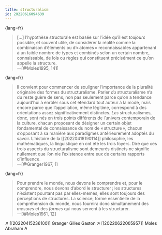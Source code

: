 ```yaml
---
title: structuralism
id: 20220616094639
---
```


{lang=fr}
> […] l’hypothèse structurale est basée sur l’idée qu’il est *toujours* possible, et souvent utile, de considérer la réalité comme la combinaison d’éléments ou d’« atomes » reconnaissables appartenant à un faible nombre de types et combinés selon un certain nombre, connaissable, de lois ou règles qui constituent précisément ce qu’on appelle la structure.  
—[@Moles1995, 141]

{lang=fr}
> Il convient pour commencer de souligner l’importance de la pluralité originaire des formes du structuralisme. Parler *du* structuralisme n’a du reste guère de sens, non pas seulement parce qu’on a tendance aujourd’hui à enrôler sous cet étendard tout auteur à la mode, mais encore parce que l’appellation, même légitime, correspond à des orientations assez significativement distinctes. *Les* structuralismes, donc, sont nés en trois points différents de l’univers contemporain de la culture, chacun proposant de désigner un certain objet fondamental de connaissance du nom de « structure », chacun s’opposant à sa manière aux paradigmes antérieurement adoptés du savoir. L’histoire de la [[20220418190114]] philosophie, les mathématiques, la linguistique en ont été les trois foyers. Dire que ces trois aspects du structuralisme sont demeurés distincts ne signifie nullement que l’on nie l’existence entre eux de certains rapports d’influence.  
—[@Granger1967, 1]

{lang=fr}
> Pour prendre le monde, nous devons le comprendre et, pour le comprendre, nous devons d’abord le structurer ; les structures n’existent pourtant pas par elles-memes, elles sont toujours des perceptions de structures. La science, forme essentielle de la compréhension du monde, nous fournira donc simultanement des *mesures* et des *formes* qui nous servent à les structurer.  
—[@Moles1961, 12]

↗ [[20220415236100]] Granger Gilles Gaston
↗ [[20220622005957]] Moles Abraham A
